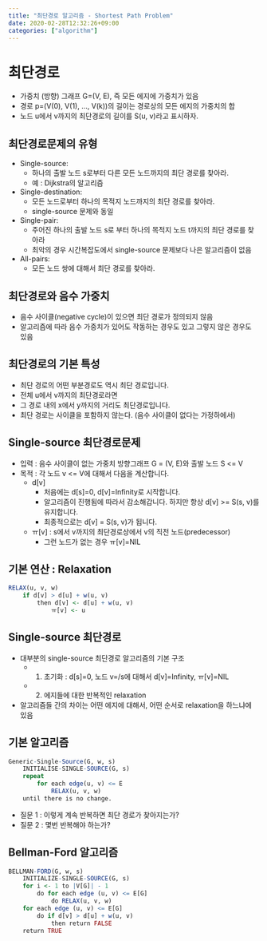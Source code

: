 ```yaml
---
title: "최단경로 알고리즘 - Shortest Path Problem"
date: 2020-02-28T12:32:26+09:00
categories: ["algorithm"]
---
```


# 최단경로

- 가중치 (방향) 그래프 G=(V, E), 즉 모든 에지에 가중치가 있음
- 경로 p=(V(0), V(1), ..., V(k))의 길이는 경로상의 모든 에지의 가중치의 합
- 노드 u에서 v까지의 최단경로의 길이를 S(u, v)라고 표시하자.

## 최단경로문제의 유형

- Single-source:
    - 하나의 출발 노드 s로부터 다른 모든 노드까지의 최단 경로를 찾아라.
    - 예 : Dijkstra의 알고리즘
- Single-destination:
    - 모든 노드로부터 하나의 목적지 노드까지의 최단 경로를 찾아라.
    - single-source 문제와 동일
- Single-pair:
    - 주어진 하나의 출발 노드 s로 부터 하나의 목적지 노드 t까지의 최단 경로를 찾아라
    - 최악의 경우 시간복잡도에서 single-source 문제보다 나은 알고리즘이 없음
- All-pairs:
    - 모든 노드 쌍에 대해서 최단 경로를 찾아라.

## 최단경로와 음수 가중치

- 음수 사이클(negative cycle)이 있으면 최단 경로가 정의되지 않음
- 알고리즘에 따라 음수 가중치가 있어도 작동하는 경우도 있고 그렇지 않은 경우도 있음

## 최단경로의 기본 특성

- 최단 경로의 어떤 부분경로도 역시 최단 경로입니다.
- 전체 u에서 v까지의 최단경로라면
- 그 경로 내의 x에서 y까지의 거리도 최단경로입니다.
- 최단 경로는 사이클을 포함하지 않는다. (음수 사이클이 없다는 가정하에서)

## Single-source 최단경로문제

- 입력 : 음수 사이클이 없는 가중치 방향그래프 G = (V, E)와 출발 노드 S <= V
- 목적 : 각 노드 v <= V에 대해서 다음을 계산합니다.
    - d[v]
        - 처음에는 d[s]=0, d[v]=Infinity로 시작합니다.
        - 알고리즘이 진행됨에 따라서 감소해갑니다. 하지만 항상 d[v] >= S(s, v)를 유지합니다.
        - 최종적으로는 d[v] = S(s, v)가 됩니다.
    - ㅠ[v] : s에서 v까지의 최단경로상에서 v의 직전 노드(predecessor)
        - 그런 노드가 없는 경우 ㅠ[v]=NIL

## 기본 연산 : Relaxation

```r
RELAX(u, v, w)
    if d[v] > d[u] + w(u, v)
        then d[v] <- d[u] + w(u, v)
            ㅠ[v] <- u
```

## Single-source 최단경로

- 대부분의 single-source 최단경로 알고리즘의 기본 구조
    - 1. 초기화 : d[s]=0, 노드 v=/s에 대해서 d[v]=Infinity, ㅠ[v]=NIL
    - 2. 에지들에 대한 반복적인 relaxation
- 알고리즘들 간의 차이는 어떤 에지에 대해서, 어떤 순서로 relaxation을 하느냐에 있음

## 기본 알고리즘

```r
Generic-Single-Source(G, w, s)
    INITIALISE-SINGLE-SOURCE(G, s)
    repeat
        for each edge(u, v) <= E
            RELAX(u, v, w)
    until there is no change.
```

- 질문 1 : 이렇게 계속 반복하면 최단 경로가 찾아지는가?
- 질문 2 : 몇번 반복해야 하는가?

## Bellman-Ford 알고리즘

```r
BELLMAN-FORD(G, w, s)
    INITIALIZE-SINGLE-SOURCE(G, s)
    for i <- 1 to |V[G]| - 1
        do for each edge (u, v) <= E[G]
            do RELAX(u, v, w)
    for each edge (u, v) <= E[G]
        do if d[v] > d[u] + w(u, v)
            then return FALSE
    return TRUE
```
